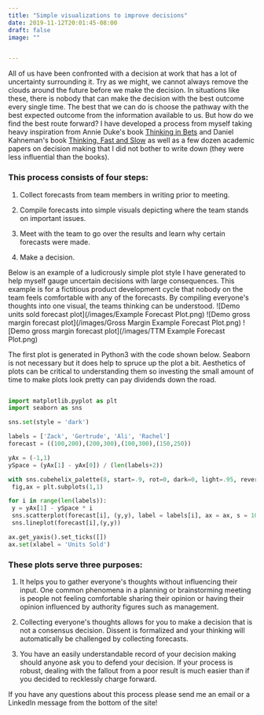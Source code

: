 ```yaml
---
title: "Simple visualizations to improve decisions"
date: 2019-11-12T20:01:45-08:00
draft: false
image: ""


---
```

All of us have been confronted with a decision at work that has a lot of uncertainty surrounding it. Try as we might, we cannot always remove the clouds around the future before we make the decision. In situations like these, there is nobody that can make the decision with the best outcome every single time. The best that we can do is choose the pathway with the best expected outcome from the information available to us. But how do we find the best route forward? I have developed a process from myself taking heavy inspiration from Annie Duke's book [Thinking in Bets](https://www.amazon.com/Thinking-Bets-Making-Smarter-Decisions/dp/0735216371/ref=sr_1_2?keywords=thinking+in+bets&qid=1573704877&sr=8-2) and Daniel Kahneman's book [Thinking, Fast and Slow](https://www.amazon.com/Thinking-Fast-Slow-Daniel-Kahneman/dp/0374533555) as well as a few dozen academic papers on decision making that I did not bother to write down (they were less influential than the books).

### This process consists of four steps:

1. Collect forecasts from team members in writing prior to meeting.

2. Compile forecasts into simple visuals depicting where the team stands on important issues.

3. Meet with the team to go over the results and learn why certain forecasts were made.

4. Make a decision.

 Below is an example of a ludicrously simple plot style I have generated to help myself gauge uncertain decisions with large consequences. This example is for a fictitious product development cycle that nobody on the team feels comfortable with any of the forecasts. By compiling everyone's thoughts into one visual, the teams thinking can be understood.
![Demo units sold forecast plot](/images/Example Forecast Plot.png)
![Demo gross margin forecast plot](/images/Gross Margin Example Forecast Plot.png)
![Demo gross margin forecast plot](/images/TTM Example Forecast Plot.png)

 The first plot is generated in Python3 with the code shown below. Seaborn is not necessary but it does help to spruce up the plot a bit. Aesthetics of plots can be critical to understanding them so investing the small amount of time to make plots look pretty can pay dividends down the road.

 ```python

import matplotlib.pyplot as plt
import seaborn as sns

sns.set(style = 'dark')

labels = ['Zack', 'Gertrude', 'Ali', 'Rachel']
forecast = ((100,200),(200,300),(100,300),(150,250))

yAx = (-1,1)
ySpace = (yAx[1] - yAx[0]) / (len(labels+2))

with sns.cubehelix_palette(8, start=.9, rot=0, dark=0, light=.95, reverse=True):
  fig,ax = plt.subplots(1,1)

for i in range(len(labels)):
  y = yAx[1] - ySpace * i
  sns.scatterplot(forecast[i], (y,y), label = labels[i], ax = ax, s = 100 )
  sns.lineplot(forecast[i],(y,y))

ax.get_yaxis().set_ticks([])
ax.set(xlabel = 'Units Sold')
 ```


### These plots serve three purposes:

 1. It helps you to gather everyone's thoughts without influencing their input. One common phenomena in a planning or brainstorming meeting is people not feeling comfortable sharing their opinion or having their opinion influenced by authority figures such as management.

 2. Collecting everyone's thoughts allows for you to make a decision that is not a consensus decision. Dissent is formalized and your thinking will automatically be challenged by collecting forecasts.

 3. You have an easily understandable record of your decision making should anyone ask you to defend your decision. If your process is robust, dealing with the fallout from a poor result is much easier than if you decided to recklessly charge forward.


If you have any questions about this process please send me an email or a LinkedIn message from the bottom of the site!
